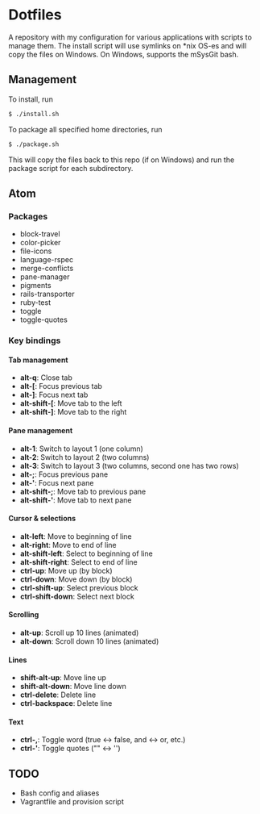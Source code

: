 # Dotfiles

A repository with my configuration for various applications with scripts to manage them. The install script will use symlinks on \*nix OS-es and will copy the files on Windows. On Windows, supports the mSysGit bash.

## Management


To install, run
```bash
$ ./install.sh
```

To package all specified home directories, run
```bash
$ ./package.sh
```

This will copy the files back to this repo (if on Windows) and run the package script for each subdirectory.

## Atom

### Packages

- block-travel
- color-picker
- file-icons
- language-rspec
- merge-conflicts
- pane-manager
- pigments
- rails-transporter
- ruby-test
- toggle
- toggle-quotes

### Key bindings

#### Tab management

- **alt-q**: Close tab
- **alt-[**: Focus previous tab
- **alt-]**: Focus next tab
- **alt-shift-[**: Move tab to the left
- **alt-shift-]**: Move tab to the right

#### Pane management

- **alt-1**: Switch to layout 1 (one column)
- **alt-2**: Switch to layout 2 (two columns)
- **alt-3**: Switch to layout 3 (two columns, second one has two rows)
- **alt-;**: Focus previous pane
- **alt-'**: Focus next pane
- **alt-shift-;**: Move tab to previous pane
- **alt-shift-'**: Move tab to next pane

#### Cursor & selections

- **alt-left**: Move to beginning of line
- **alt-right**: Move to end of line
- **alt-shift-left**: Select to beginning of line
- **alt-shift-right**: Select to end of line
- **ctrl-up**: Move up (by block)
- **ctrl-down**: Move down (by block)
- **ctrl-shift-up**: Select previous block
- **ctrl-shift-down**: Select next block

#### Scrolling

- **alt-up**: Scroll up 10 lines (animated)
- **alt-down**: Scroll down 10 lines (animated)

#### Lines

- **shift-alt-up**: Move line up
- **shift-alt-down**: Move line down
- **ctrl-delete**: Delete line
- **ctrl-backspace**: Delete line

#### Text

- **ctrl-,**: Toggle word (true <-> false, and <-> or, etc.)
- **ctrl-'**: Toggle quotes ("" <-> '')

## TODO

- Bash config and aliases
- Vagrantfile and provision script
